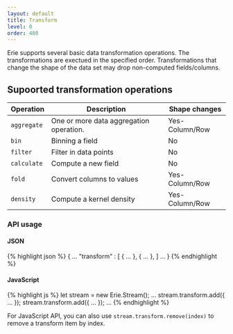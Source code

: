```yaml
---
layout: default
title: Transform
level: 0
order: 400
---
```


Erie supports several basic data transformation operations.
The transformations are exectued in the specified order.
Transformations that change the shape of the data set may drop non-computed fields/columns.

## Supoorted transformation operations

| Operation | Description | Shape changes |
| --------- | ----------- | ------------- |
| `aggregate` | One or more data aggregation operation. | Yes-Column/Row |
| `bin` | Binning a field | No |
| `filter` | Filter in data points | No |
| `calculate` | Compute a new field | No |
| `fold` | Convert columns to values | Yes-Column/Row |
| `density` | Compute a kernel density | Yes-Column/Row |

### API usage

<code-groups>
<code-group>
<h4>JSON</h4>
{% highlight json %}
{
  ...
  "transform" : [
    { ... },
    { ... },
  ]
  ...
}
{% endhighlight %}
</code-group>
<code-group>
<h4>JavaScript</h4>
{% highlight js %}
let stream = new Erie.Stream();
...
stream.transform.add({ ... });
stream.transform.add({ ... });
...
{% endhighlight %}
</code-group>
</code-groups>


For JavaScript API,
you can also use `stream.transform.remove(index)` to remove a transform item by index.